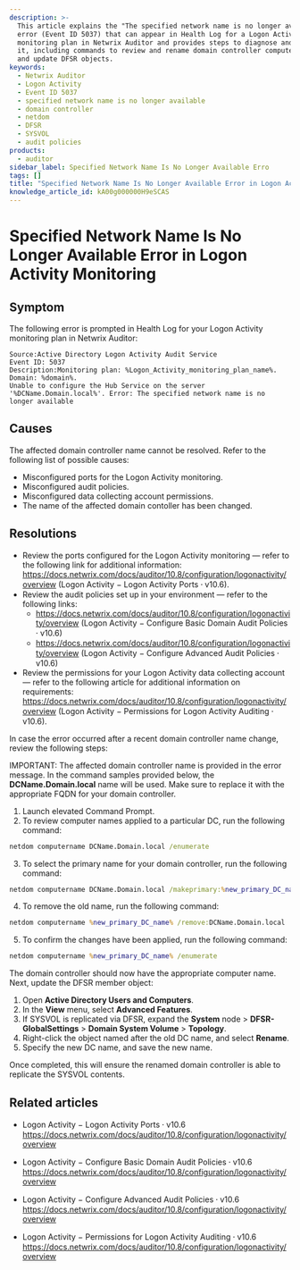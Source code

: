 ```yaml
---
description: >-
  This article explains the "The specified network name is no longer available"
  error (Event ID 5037) that can appear in Health Log for a Logon Activity
  monitoring plan in Netwrix Auditor and provides steps to diagnose and resolve
  it, including commands to review and rename domain controller computer names
  and update DFSR objects.
keywords:
  - Netwrix Auditor
  - Logon Activity
  - Event ID 5037
  - specified network name is no longer available
  - domain controller
  - netdom
  - DFSR
  - SYSVOL
  - audit policies
products:
  - auditor
sidebar_label: Specified Network Name Is No Longer Available Erro
tags: []
title: "Specified Network Name Is No Longer Available Error in Logon Activity Monitoring"
knowledge_article_id: kA00g000000H9eSCAS
---
```


# Specified Network Name Is No Longer Available Error in Logon Activity Monitoring

## Symptom

The following error is prompted in Health Log for your Logon Activity monitoring plan in Netwrix Auditor:

```
Source:Active Directory Logon Activity Audit Service
Event ID: 5037
Description:Monitoring plan: %Logon_Activity_monitoring_plan_name%. 
Domain: %domain%.
Unable to configure the Hub Service on the server '%DCName.Domain.local%'. Error: The specified network name is no longer available
```

## Causes

The affected domain controller name cannot be resolved. Refer to the following list of possible causes:

- Misconfigured ports for the Logon Activity monitoring.
- Misconfigured audit policies.
- Misconfigured data collecting account permissions.
- The name of the affected domain contoller has been changed.

## Resolutions

- Review the ports configured for the Logon Activity monitoring — refer to the following link for additional information: https://docs.netwrix.com/docs/auditor/10.8/configuration/logonactivity/overview (Logon Activity − Logon Activity Ports ⸱ v10.6).
- Review the audit policies set up in your environment — refer to the following links:
  - https://docs.netwrix.com/docs/auditor/10.8/configuration/logonactivity/overview (Logon Activity − Configure Basic Domain Audit Policies ⸱ v10.6)
  - https://docs.netwrix.com/docs/auditor/10.8/configuration/logonactivity/overview (Logon Activity − Configure Advanced Audit Policies ⸱ v10.6)
- Review the permissions for your Logon Activity data collecting account — refer to the following article for additional information on requirements: https://docs.netwrix.com/docs/auditor/10.8/configuration/logonactivity/overview (Logon Activity − Permissions for Logon Activity Auditing ⸱ v10.6).

In case the error occurred after a recent domain controller name change, review the following steps:

IMPORTANT: The affected domain controller name is provided in the error message. In the command samples provided below, the **DCName.Domain.local** name will be used. Make sure to replace it with the appropriate FQDN for your domain controller.

1. Launch elevated Command Prompt.
2. To review computer names applied to a particular DC, run the following command:

```bat
netdom computername DCName.Domain.local /enumerate
```

3. To select the primary name for your domain controller, run the following command:

```bat
netdom computername DCName.Domain.local /makeprimary:%new_primary_DC_name%
```

4. To remove the old name, run the following command:

```bat
netdom computername %new_primary_DC_name% /remove:DCName.Domain.local
```

5. To confirm the changes have been applied, run the following command:

```bat
netdom computername %new_primary_DC_name% /enumerate
```

The domain controller should now have the appropriate computer name. Next, update the DFSR member object:

1. Open **Active Directory Users and Computers**.
2. In the **View** menu, select **Advanced Features**.
3. If SYSVOL is replicated via DFSR, expand the **System** node > **DFSR-GlobalSettings** > **Domain System Volume** > **Topology**.
4. Right-click the object named after the old DC name, and select **Rename**.
5. Specify the new DC name, and save the new name.

Once completed, this will ensure the renamed domain controller is able to replicate the SYSVOL contents.

## Related articles

- Logon Activity − Logon Activity Ports ⸱ v10.6  
  https://docs.netwrix.com/docs/auditor/10.8/configuration/logonactivity/overview

- Logon Activity − Configure Basic Domain Audit Policies ⸱ v10.6  
  https://docs.netwrix.com/docs/auditor/10.8/configuration/logonactivity/overview

- Logon Activity − Configure Advanced Audit Policies ⸱ v10.6  
  https://docs.netwrix.com/docs/auditor/10.8/configuration/logonactivity/overview

- Logon Activity − Permissions for Logon Activity Auditing ⸱ v10.6  
  https://docs.netwrix.com/docs/auditor/10.8/configuration/logonactivity/overview
